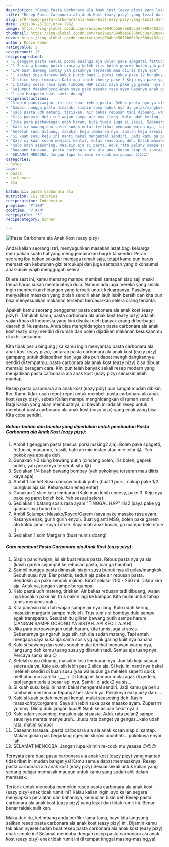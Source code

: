 ```yaml
---
description: "Resep Pasta Carbonara ala Anak Kost (eazy pizy) yang lezat dan Mudah Dibuat"
title: "Resep Pasta Carbonara ala Anak Kost (eazy pizy) yang lezat dan Mudah Dibuat"
slug: 879-resep-pasta-carbonara-ala-anak-kost-eazy-pizy-yang-lezat-dan-mudah-dibuat
date: 2021-06-25T20:10:44.796Z
image: https://img-global.cpcdn.com/recipes/084bbe5676b06c3e/680x482cq70/pasta-carbonara-ala-anak-kost-eazy-pizy-foto-resep-utama.jpg
thumbnail: https://img-global.cpcdn.com/recipes/084bbe5676b06c3e/680x482cq70/pasta-carbonara-ala-anak-kost-eazy-pizy-foto-resep-utama.jpg
cover: https://img-global.cpcdn.com/recipes/084bbe5676b06c3e/680x482cq70/pasta-carbonara-ala-anak-kost-eazy-pizy-foto-resep-utama.jpg
author: Rosie Cohen
ratingvalue: 3
reviewcount: 13
recipeingredient:
- "1 genggam pasta sesuai porsi masing2 aja Boleh pake spagetti fettucini macaroni fussili bahkan mie instan atau mie telor  Yah pokok nya apa aja deh"
- "1-2 siung bawang putih cincang boleh iris boleh geprek boleh yah pokoknya terserah situ "
- "1/4 buah bawang bombay yah pokoknya terserah mau diiris kaya apa"
- "1 sachet Susu dancow bubuk putih buat 1 porsi cukup pake 12 bungkus aja sis Kebanyakan eneg entar"
- "2 slice keju lembaran Kalo mau lebih cheesy pake 3 Keju nya pake yg parut boleh kok Yah sesuai selera"
- "1 batang sosis rasa ayam TINGGAL HAP iris2 saya pake yg gambar nya bobo boi"
- "Sejumput MasakoRoycoGarem saya pake masako rasa ayam Rasanya enak gurih gurih enyoi Buat yg anti MSG boleh pake garem ato kaldu jamur kaya Totole Saya mah anak kosan ga mampu beli totole "
- "1 sdm Margarin buat numis doang"
recipeinstructions:
- "Siapin panci/wajan, isi air buat rebus pasta. Rebus pasta nya ya sis (kasih garem sejumput ke rebusan pasta, biar ga hambar)"
- "Sambil nunggu pasta dimasak, siapin susu bubuk nya di gelas/mangkok. Seduh susu nya. Biar praktis, seduh aja pake air rebusan pasta. Sendokin aja pake sendok makan. Kira2 sekitar 200 - 250 ml. Dikira kira aja. Aduk ya, jangan sampe bergumpal."
- "Kalo pasta udh mateng, tiriskan. Air bekas rebusan tadi dibuang, wajan nya kocakin pake air, trus naikin lagi ke kompor. Kita mulai untuk tahap tumis menumis yuk..."
- "Kita panasin dulu tuh wajan sampe air nya ilang. Kalo udah kering, masukin margarin sampe meleleh. Trus tumis si bombay dulu sampe agak transparan. Sesudah itu giliran bawang putih sampe harum. (JANGAN SAMPE GOSONG YA SISTAH. API KECIL AJAH)"
- "Jika para perbawangan udah harum, kita tumis juga si sosis. Sebenernya ga ngaruh juga sih, toh dia sudah matang. Tapi entah mengapa saya suka aja sama sosis yg agak garing kulit nya hahaha"
- "Kalo si bawang dan sosis sudah mulai terlihat menawan warna nya, langsung deh kamu tuang susu yg dilarutin tadi. Semua aja tuang nya. Percaya sama aku 😉"
- "Setelah susu dituang, masukin keju lembaran nya. Jumlah keju sesuai selera aja ya. Kalo aku sih lebih pas 2 slice aja. Si keju ini nanti nya bakal meleleh sendiri di kuah susu (yaa walaupun ga meleleh seperti quick melt atau mozzarella -___-). Di tahap ini kompor mulai agak di gedein, tapi jangan terlalu besar api nya. Sambil di aduk2 ya sis..."
- "Si kuah susu keju ini nanti bakal mengental sendiri. Jadi kamu ga perlu tambahin meizena or tepung2 ber starch ya. Pokoknya eazy pizy dah....."
- "Kalo si kuah sudah menjadi kental, mulai seasoning deh. Kasih masako/royco/garem. Saya sih lebih suka pake masako ayam. Zuperrrrr yummy. Diicip dulu jangan lupa!!! Nanti ke asinan takut nya :("
- "Kalo udah seasoning, masukin aja si pasta. Aduk rata pelan2 sampe saus nya merata menyeluruh....kudu rata banget ya gengss...kalo udah rata, matiin kompor"
- "Daaaann taraaaa...pasta carbonara ala ala anak kosan siap di santap. Makan ginian pas begadang ngerjain skripsi uuuhhhh....pokoknya enyoi lah."
- "SELAMAT MENCOBA. Jangan lupa kirimin re-cook mu yaaaaa 😉😉😉"
categories:
- Resep
tags:
- pasta
- carbonara
- ala

katakunci: pasta carbonara ala 
nutrition: 151 calories
recipecuisine: Indonesian
preptime: "PT10M"
cooktime: "PT47M"
recipeyield: "3"
recipecategory: Dinner

---
```



![Pasta Carbonara ala Anak Kost (eazy pizy)](https://img-global.cpcdn.com/recipes/084bbe5676b06c3e/680x482cq70/pasta-carbonara-ala-anak-kost-eazy-pizy-foto-resep-utama.jpg)

Andai kalian seorang istri, menyuguhkan masakan lezat bagi keluarga merupakan suatu hal yang menggembirakan bagi kita sendiri. Peran seorang ibu bukan sekadar menjaga rumah saja, tetapi kamu pun harus memastikan kebutuhan gizi tercukupi dan juga santapan yang dikonsumsi anak-anak wajib menggugah selera.

Di era  saat ini, kamu memang mampu membeli santapan siap saji meski tanpa harus susah membuatnya dulu. Namun ada juga mereka yang selalu ingin memberikan hidangan yang terbaik untuk keluarganya. Pasalnya, menyajikan masakan yang diolah sendiri akan jauh lebih bersih dan kita pun bisa menyesuaikan makanan tersebut berdasarkan selera orang tercinta. 



Apakah kamu seorang penggemar pasta carbonara ala anak kost (eazy pizy)?. Tahukah kamu, pasta carbonara ala anak kost (eazy pizy) adalah sajian khas di Indonesia yang kini disukai oleh banyak orang di berbagai daerah di Nusantara. Anda bisa menghidangkan pasta carbonara ala anak kost (eazy pizy) sendiri di rumah dan boleh dijadikan makanan kesukaanmu di akhir pekanmu.

Kita tidak perlu bingung jika kamu ingin menyantap pasta carbonara ala anak kost (eazy pizy), lantaran pasta carbonara ala anak kost (eazy pizy) gampang untuk didapatkan dan juga kita pun dapat menghidangkannya sendiri di tempatmu. pasta carbonara ala anak kost (eazy pizy) bisa dibuat memalui beragam cara. Kini pun telah banyak sekali resep modern yang menjadikan pasta carbonara ala anak kost (eazy pizy) semakin lebih mantap.

Resep pasta carbonara ala anak kost (eazy pizy) pun sangat mudah dibikin, lho. Kamu tidak usah repot-repot untuk membeli pasta carbonara ala anak kost (eazy pizy), sebab Kalian mampu menghidangkan di rumah sendiri. Bagi Kalian yang akan membuatnya, di bawah ini adalah resep untuk membuat pasta carbonara ala anak kost (eazy pizy) yang enak yang bisa Kita coba sendiri.

<!--inarticleads1-->

##### Bahan-bahan dan bumbu yang diperlukan untuk pembuatan Pasta Carbonara ala Anak Kost (eazy pizy):

1. Ambil 1 genggam pasta (sesuai porsi masing2 aja). Boleh pake spagetti, fettucini, macaroni, fussili, bahkan mie instan atau mie telor 😂. Yah pokok nya apa aja deh
1. Gunakan 1-2 siung bawang putih (cincang boleh, iris boleh, geprek boleh, yah pokoknya terserah situ 😂)
1. Sediakan 1/4 buah bawang bombay (yah pokoknya terserah mau diiris kaya apa)
1. Ambil 1 sachet Susu dancow bubuk putih (buat 1 porsi, cukup pake 1/2 bungkus aja sis. Kebanyakan eneg entar)
1. Gunakan 2 slice keju lembaran (Kalo mau lebih cheesy, pake 3. Keju nya pake yg parut boleh kok. Yah sesuai selera)
1. Sediakan 1 batang sosis rasa ayam &#34;TINGGAL HAP&#34; iris2 (saya pake yg gambar nya bobo bo-i)
1. Ambil Sejumput Masako/Royco/Garem (saya pake masako rasa ayam. Rasanya enak, gurih gurih enyoi). Buat yg anti MSG, boleh pake garem ato kaldu jamur kaya Totole. Saya mah anak kosan, ga mampu beli totole :(
1. Sediakan 1 sdm Margarin (buat numis doang)




<!--inarticleads2-->

##### Cara membuat Pasta Carbonara ala Anak Kost (eazy pizy):

1. Siapin panci/wajan, isi air buat rebus pasta. Rebus pasta nya ya sis (kasih garem sejumput ke rebusan pasta, biar ga hambar)
1. Sambil nunggu pasta dimasak, siapin susu bubuk nya di gelas/mangkok. Seduh susu nya. Biar praktis, seduh aja pake air rebusan pasta. Sendokin aja pake sendok makan. Kira2 sekitar 200 - 250 ml. Dikira kira aja. Aduk ya, jangan sampe bergumpal.
1. Kalo pasta udh mateng, tiriskan. Air bekas rebusan tadi dibuang, wajan nya kocakin pake air, trus naikin lagi ke kompor. Kita mulai untuk tahap tumis menumis yuk...
1. Kita panasin dulu tuh wajan sampe air nya ilang. Kalo udah kering, masukin margarin sampe meleleh. Trus tumis si bombay dulu sampe agak transparan. Sesudah itu giliran bawang putih sampe harum. (JANGAN SAMPE GOSONG YA SISTAH. API KECIL AJAH)
1. Jika para perbawangan udah harum, kita tumis juga si sosis. Sebenernya ga ngaruh juga sih, toh dia sudah matang. Tapi entah mengapa saya suka aja sama sosis yg agak garing kulit nya hahaha
1. Kalo si bawang dan sosis sudah mulai terlihat menawan warna nya, langsung deh kamu tuang susu yg dilarutin tadi. Semua aja tuang nya. Percaya sama aku 😉
1. Setelah susu dituang, masukin keju lembaran nya. Jumlah keju sesuai selera aja ya. Kalo aku sih lebih pas 2 slice aja. Si keju ini nanti nya bakal meleleh sendiri di kuah susu (yaa walaupun ga meleleh seperti quick melt atau mozzarella -___-). Di tahap ini kompor mulai agak di gedein, tapi jangan terlalu besar api nya. Sambil di aduk2 ya sis...
1. Si kuah susu keju ini nanti bakal mengental sendiri. Jadi kamu ga perlu tambahin meizena or tepung2 ber starch ya. Pokoknya eazy pizy dah.....
1. Kalo si kuah sudah menjadi kental, mulai seasoning deh. Kasih masako/royco/garem. Saya sih lebih suka pake masako ayam. Zuperrrrr yummy. Diicip dulu jangan lupa!!! Nanti ke asinan takut nya :(
1. Kalo udah seasoning, masukin aja si pasta. Aduk rata pelan2 sampe saus nya merata menyeluruh....kudu rata banget ya gengss...kalo udah rata, matiin kompor
1. Daaaann taraaaa...pasta carbonara ala ala anak kosan siap di santap. Makan ginian pas begadang ngerjain skripsi uuuhhhh....pokoknya enyoi lah.
1. SELAMAT MENCOBA. Jangan lupa kirimin re-cook mu yaaaaa 😉😉😉




Ternyata cara buat pasta carbonara ala anak kost (eazy pizy) yang mantab tidak ribet ini mudah banget ya! Kamu semua dapat memasaknya. Resep pasta carbonara ala anak kost (eazy pizy) Sesuai sekali untuk kalian yang sedang belajar memasak maupun untuk kamu yang sudah ahli dalam memasak.

Tertarik untuk mencoba membikin resep pasta carbonara ala anak kost (eazy pizy) enak tidak rumit ini? Kalau kalian ingin, ayo kalian segera menyiapkan peralatan dan bahannya, kemudian bikin deh Resep pasta carbonara ala anak kost (eazy pizy) yang lezat dan tidak rumit ini. Benar-benar taidak sulit kan. 

Maka dari itu, ketimbang anda berfikir lama-lama, hayo kita langsung sajikan resep pasta carbonara ala anak kost (eazy pizy) ini. Dijamin kamu tak akan nyesel sudah buat resep pasta carbonara ala anak kost (eazy pizy) enak simple ini! Selamat mencoba dengan resep pasta carbonara ala anak kost (eazy pizy) enak tidak rumit ini di tempat tinggal masing-masing,ya!.

